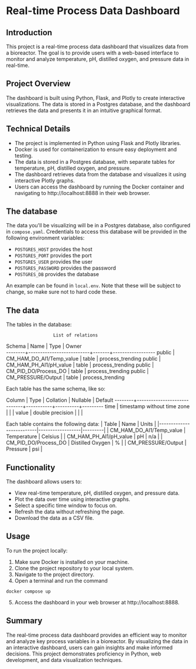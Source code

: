 # Real-time Process Data Dashboard

## Introduction

This project is a real-time process data dashboard that visualizes data from a bioreactor. The goal is to provide users with a web-based interface to monitor and analyze temperature, pH, distilled oxygen, and pressure data in real-time.

## Project Overview

The dashboard is built using Python, Flask, and Plotly to create interactive visualizations. The data is stored in a Postgres database, and the dashboard retrieves the data and presents it in an intuitive graphical format.

## Technical Details

- The project is implemented in Python using Flask and Plotly libraries.
- Docker is used for containerization to ensure easy deployment and testing.
- The data is stored in a Postgres database, with separate tables for temperature, pH, distilled oxygen, and pressure.
- The dashboard retrieves data from the database and visualizes it using interactive Plotly graphs.
- Users can access the dashboard by running the Docker container and navigating to http://localhost:8888 in their web browser.

## The database

The data you'll be visualizing will be in a Postgres database, also configured in `compose.yaml`. Credentials to access this database will be provided in the following environment variables:
- `POSTGRES_HOST` provides the host
- `POSTGRES_PORT` provides the port
- `POSTGRES_USER` provides the user
- `POSTGRES_PASSWORD` provides the password
- `POSTGRES_DB` provides the database

An example can be found in `local.env`. Note that these will be subject to change, so make sure not to hard code these.

## The data

The tables in the database:

                      List of relations
 Schema |           Name           | Type  |      Owner       
--------+--------------------------+-------+------------------
 public | CM_HAM_DO_AI1/Temp_value | table | process_trending
 public | CM_HAM_PH_AI1/pH_value   | table | process_trending
 public | CM_PID_DO/Process_DO     | table | process_trending
 public | CM_PRESSURE/Output       | table | process_trending

Each table has the same schema, like so:

 Column |            Type             | Collation | Nullable | Default 
--------+-----------------------------+-----------+----------+---------
 time   | timestamp without time zone |           |          | 
 value  | double precision            |           |          | 


Each table contains the following data:
| Table                    | Name             | Units   |
|--------------------------|------------------|---------|
| CM_HAM_DO_AI1/Temp_value | Temperature      | Celsius |
| CM_HAM_PH_AI1/pH_value   | pH               | n/a     |
| CM_PID_DO/Process_DO     | Distilled Oxygen | %       |
| CM_PRESSURE/Output       | Pressure         | psi     |


## Functionality

The dashboard allows users to:

- View real-time temperature, pH, distilled oxygen, and pressure data.
- Plot the data over time using interactive graphs.
- Select a specific time window to focus on.
- Refresh the data without refreshing the page.
- Download the data as a CSV file.

## Usage

To run the project locally:

1. Make sure Docker is installed on your machine.
2. Clone the project repository to your local system.
3. Navigate to the project directory.
4. Open a terminal and run the command 
```
docker compose up
```
5. Access the dashboard in your web browser at http://localhost:8888.

## Summary

The real-time process data dashboard provides an efficient way to monitor and analyze key process variables in a bioreactor. By visualizing the data in an interactive dashboard, users can gain insights and make informed decisions. This project demonstrates proficiency in Python, web development, and data visualization techniques.

